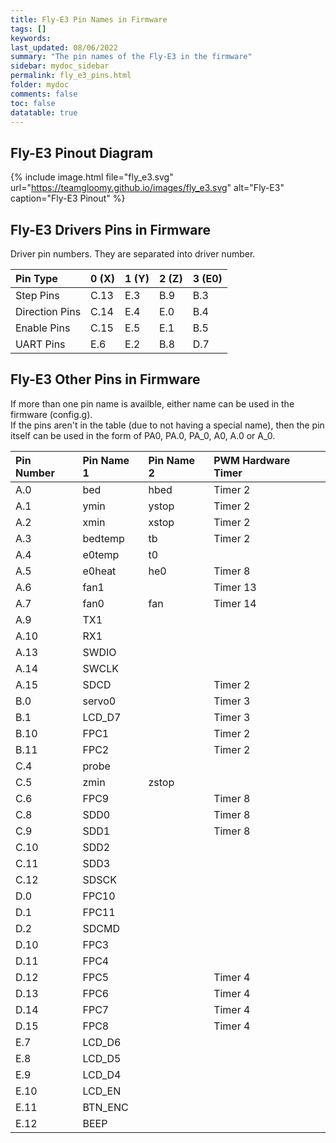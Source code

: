 ```yaml
---
title: Fly-E3 Pin Names in Firmware
tags: []
keywords: 
last_updated: 08/06/2022
summary: "The pin names of the Fly-E3 in the firmware"
sidebar: mydoc_sidebar
permalink: fly_e3_pins.html
folder: mydoc
comments: false
toc: false
datatable: true
---
```


## Fly-E3 Pinout Diagram

{% include image.html file="fly_e3.svg" url="https://teamgloomy.github.io/images/fly_e3.svg" alt="Fly-E3" caption="Fly-E3 Pinout" %}

## Fly-E3 Drivers Pins in Firmware

Driver pin numbers. They are separated into driver number.

<div class="datatable-begin"></div>

|Pin Type|0 (X)|1 (Y)|2 (Z)|3 (E0)|
| :------------- |:-------------|:-------------|:-------------|:-------------|
|Step Pins|C.13|E.3|B.9|B.3|
|Direction Pins|C.14|E.4|E.0|B.4|
|Enable Pins|C.15|E.5|E.1|B.5|
|UART Pins|E.6|E.2|B.8|D.7|

<div class="datatable-end"></div>

## Fly-E3 Other Pins in Firmware 

If more than one pin name is availble, either name can be used in the firmware (config.g).    
If the pins aren't in the table (due to not having a special name), then the pin itself can be used in the form of PA0, PA.0, PA_0, A0, A.0 or A_0.  

<div class="datatable-begin"></div>

|Pin Number|Pin Name 1|Pin Name 2|PWM Hardware Timer|
| :------------- |:-------------|:-------------|:-------------|
|A.0|bed|hbed|Timer 2|
|A.1|ymin|ystop|Timer 2|
|A.2|xmin|xstop|Timer 2|
|A.3|bedtemp|tb|Timer 2|
|A.4|e0temp|t0||
|A.5|e0heat|he0|Timer 8|
|A.6|fan1||Timer 13|
|A.7|fan0|fan|Timer 14|
|A.9|TX1|||
|A.10|RX1|||
|A.13|SWDIO|||
|A.14|SWCLK|||
|A.15|SDCD||Timer 2|
|B.0|servo0||Timer 3|
|B.1|LCD_D7||Timer 3|
|B.10|FPC1||Timer 2|
|B.11|FPC2||Timer 2|
|C.4|probe|||
|C.5|zmin|zstop||
|C.6|FPC9||Timer 8|
|C.8|SDD0||Timer 8|
|C.9|SDD1||Timer 8|
|C.10|SDD2|||
|C.11|SDD3|||
|C.12|SDSCK|||
|D.0|FPC10|||
|D.1|FPC11|||
|D.2|SDCMD|||
|D.10|FPC3|||
|D.11|FPC4|||
|D.12|FPC5||Timer 4|
|D.13|FPC6||Timer 4|
|D.14|FPC7||Timer 4|
|D.15|FPC8||Timer 4|
|E.7|LCD_D6|||
|E.8|LCD_D5|||
|E.9|LCD_D4|||
|E.10|LCD_EN|||
|E.11|BTN_ENC|||
|E.12|BEEP|||

<div class="datatable-end"></div>